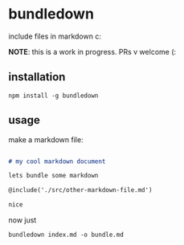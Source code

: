 # bundledown

include files in markdown c:

**NOTE**: this is a work in progress. PRs v welcome (:

## installation

    npm install -g bundledown

## usage

make a markdown file:

```markdown

# my cool markdown document

lets bundle some markdown

@include('./src/other-markdown-file.md')

nice

```

now just

    bundledown index.md -o bundle.md

